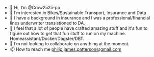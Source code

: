 - 👋 Hi, I’m @Crow2525-pp
- 👀 I’m interested in Bikes/Sustainable Transport, Insurance and Data
- 🌱 I have a background in insurance and I was a professional/financial lines underwriter transistioned to DA. 
- :dolphin: I feel that a lot of people have crafted amazing stuff and it's fun to figure out how to get that fun stuff to run on my machine.  Homeassistant/Docker/Dagster/DBT.
- 💞️ I’m not looking to collaborate on anything at the moment.
- 📫 How to reach me philip.james.patterson@gmail.com 

<!---
Crow2525-pp/Crow2525-pp is a ✨ special ✨ repository because its `README.md` (this file) appears on your GitHub profile.
You can click the Preview link to take a look at your changes.
--->
